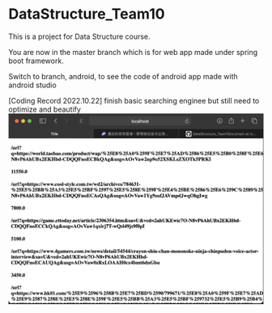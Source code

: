# DataStructure_Team10

This is a project for Data Structure course.

You are now in the master branch which is for web app made under spring boot framework.

Switch to branch, android, to see the code of android app made with android studio

[Coding Record 2022.10.22]
finish basic searching enginee but still need to optimize and beautify
![image](https://github.com/RexRed6802/DataStructure_Team10/blob/master/img/截圖%202022-10-22%20下午9.06.51.png)
